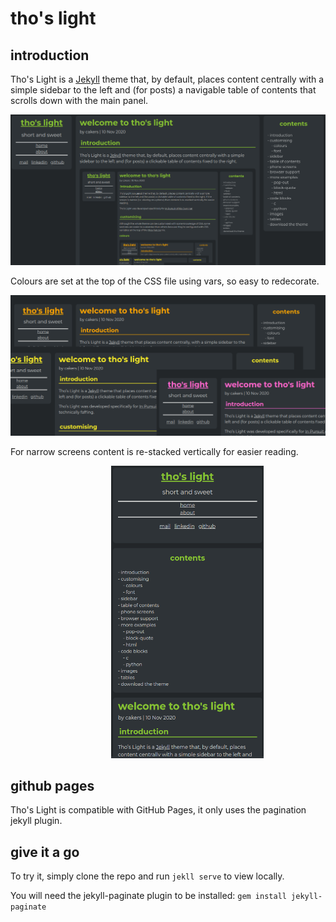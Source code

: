 # tho's light

## introduction

Tho's Light is a [Jekyll](http://jekyllrb.com) theme that, by default, places content centrally with a simple sidebar to the left and (for posts) a navigable table of contents that scrolls down with the main panel.

<img src="site-assets/images/2020-11-10-blog-post-example.png" />

Colours are set at the top of the CSS file using vars, so easy to redecorate.

<img src="site-assets/images/2020-11-10-configurable-colours.png" />

For narrow screens content is re-stacked vertically for easier reading.

<img src="site-assets/images/2020-11-10-blog-post-example-phone-small.png" style="text-align: center; margin-left: 32%;" />

## github pages

Tho's Light is compatible with GitHub Pages, it only uses the pagination jekyll plugin.

## give it a go

To try it, simply clone the repo and run `jekll serve` to view locally.

You will need the jekyll-paginate plugin to be installed: `gem install jekyll-paginate`
